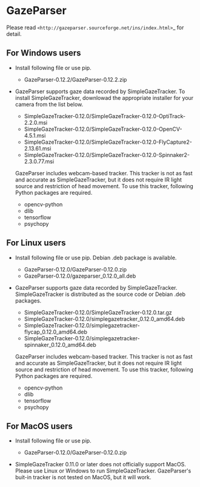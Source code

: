 # GazeParser

Please read `<http://gazeparser.sourceforge.net/ins/index.html>`_ for detail.

## For Windows users

* Install following file or use pip.
    - GazeParser-0.12.2/GazeParser-0.12.2.zip

* GazeParser supports gaze data recorded by SimpleGazeTracker.  To install SimpleGazeTracker, downlowad the appropriate installer for your camera from the list below.

    - SimpleGazeTracker-0.12.0/SimpleGazeTracker-0.12.0-OptiTrack-2.2.0.msi
    - SimpleGazeTracker-0.12.0/SimpleGazeTracker-0.12.0-OpenCV-4.5.1.msi
    - SimpleGazeTracker-0.12.0/SimpleGazeTracker-0.12.0-FlyCapture2-2.13.61.msi
    - SimpleGazeTracker-0.12.0/SimpleGazeTracker-0.12.0-Spinnaker2-2.3.0.77.msi

  GazeParser includes webcam-based tracker.  This tracker is not as fast and accurate as SimpleGazeTracker, but it does not require IR light source and  restriction of head movement.  To use this tracker, following Python packages are required.

    - opencv-python 
    - dlib
    - tensorflow
    - psychopy

  


## For Linux users

* Install following file or use pip.  Debian .deb package is available.
    - GazeParser-0.12.0/GazeParser-0.12.0.zip
    - GazeParser-0.12.0/gazeparser_0.12.0_all.deb

* GazeParser supports gaze data recorded by SimpleGazeTracker.  SimpleGazeTracker is distributed as the source code or Debian .deb packages.
    - SimpleGazeTracker-0.12.0/SimpleGazeTracker-0.12.0.tar.gz
    - SimpleGazeTracker-0.12.0/simplegazetracker_0.12.0_amd64.deb
    - SimpleGazeTracker-0.12.0/simplegazetracker-flycap_0.12.0_amd64.deb
    - SimpleGazeTracker-0.12.0/simplegazetracker-spinnaker_0.12.0_amd64.deb

  GazeParser includes webcam-based tracker.  This tracker is not as fast and accurate as SimpleGazeTracker, but it does not require IR light source and  restriction of head movement.  To use this tracker, following Python packages are required.

    - opencv-python 
    - dlib
    - tensorflow
    - psychopy


## For MacOS users

* Install following file or use pip.
    - GazeParser-0.12.0/GazeParser-0.12.0.zip

* SimpleGazeTracker 0.11.0 or later does not officially support MacOS.  Please use Linux or Windows to run SimpleGazeTracker.  GazeParser's buit-in tracker is not tested on MacOS, but it will work.

